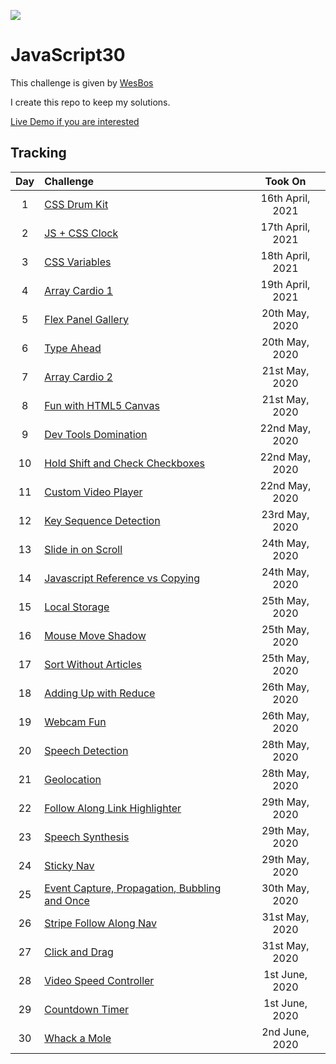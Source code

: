 ![](https://javascript30.com/images/JS3-social-share.png)

# JavaScript30

This challenge is given by [WesBos](https://github.com/wesbos 'Github Profile')

I create this repo to keep my solutions.

[Live Demo if you are interested](https://halmesn.github.io/Javascript30/)

## Tracking

| Day | Challenge                                           |     Took On      |
| :-: | :-------------------------------------------------- | :--------------: |
|  1  | [CSS Drum Kit][1]                                   | 16th April, 2021 |
|  2  | [JS + CSS Clock][2]                                 | 17th April, 2021 |
|  3  | [CSS Variables][3]                                  | 18th April, 2021 |
|  4  | [Array Cardio 1][4]                                 | 19th April, 2021 |
|  5  | [Flex Panel Gallery][5]                             |  20th May, 2020  |
|  6  | [Type Ahead][6]                                     |  20th May, 2020  |
|  7  | [Array Cardio 2][7]                                 |  21st May, 2020  |
|  8  | [Fun with HTML5 Canvas][8]                          |  21st May, 2020  |
|  9  | [Dev Tools Domination][9]                           |  22nd May, 2020  |
| 10  | [Hold Shift and Check Checkboxes][10]               |  22nd May, 2020  |
| 11  | [Custom Video Player][11]                           |  22nd May, 2020  |
| 12  | [Key Sequence Detection][12]                        |  23rd May, 2020  |
| 13  | [Slide in on Scroll][13]                            |  24th May, 2020  |
| 14  | [Javascript Reference vs Copying][14]               |  24th May, 2020  |
| 15  | [Local Storage][15]                                 |  25th May, 2020  |
| 16  | [Mouse Move Shadow][16]                             |  25th May, 2020  |
| 17  | [Sort Without Articles][17]                         |  25th May, 2020  |
| 18  | [Adding Up with Reduce][18]                         |  26th May, 2020  |
| 19  | [Webcam Fun][19]                                    |  26th May, 2020  |
| 20  | [Speech Detection][20]                              |  28th May, 2020  |
| 21  | [Geolocation][21]                                   |  28th May, 2020  |
| 22  | [Follow Along Link Highlighter][22]                 |  29th May, 2020  |
| 23  | [Speech Synthesis][23]                              |  29th May, 2020  |
| 24  | [Sticky Nav][24]                                    |  29th May, 2020  |
| 25  | [Event Capture, Propagation, Bubbling and Once][25] |  30th May, 2020  |
| 26  | [Stripe Follow Along Nav][26]                       |  31st May, 2020  |
| 27  | [Click and Drag][27]                                |  31st May, 2020  |
| 28  | [Video Speed Controller][28]                        |  1st June, 2020  |
| 29  | [Countdown Timer][29]                               |  1st June, 2020  |
| 30  | [Whack a Mole][30]                                  |  2nd June, 2020  |

[1]: challenges/01-js-drum-kit/
[2]: challenges/02-js-css-clock/
[3]: challenges/03-css-variables/
[4]: challenges/04-array-cardio-day-1/
[5]: challenges/05-flex-panel-gallery/
[6]: challenges/06-type-ahead/
[7]: challenges/07-array-cardio-day-2/
[8]: challenges/08-fun-wth-html5-canvas/
[9]: challenges/09-dev-tools-domination/
[10]: challenges/10-hold-shift-and-check-checkboxes/
[11]: challenges/11-custom-video-player/
[12]: challenges/12-key-sequence-detection/
[13]: challenges/13-slide-in-on-scroll/
[14]: challenges/14-js-references-vs-copying/
[15]: challenges/15-local-storage/
[16]: challenges/16-mouse-move-shadow/
[17]: challenges/17-sort-without-articles/
[18]: challenges/18-add-with-reduce/
[19]: challenges/19-webcam-fun/
[20]: challenges/20-speech-detection/
[21]: challenges/21-geolocation/
[22]: challenges/22-follow-along-links/
[23]: challenges/23-speech-synthesis/
[24]: challenges/24-sticky-nav/
[25]: challenges/25-event-capture/
[26]: challenges/26-follow-along-nav/
[27]: challenges/27-click-drag-scroll/
[28]: challenges/28-video-speed-controller/
[29]: challenges/29-countdown-timer/
[30]: challenges/30-whack-a-mole/
